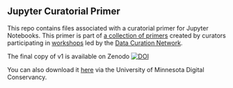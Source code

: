 ##  Jupyter Curatorial Primer

This repo contains files associated with a curatorial primer for Jupyter Notebooks. This primer is part of [a collection of primers](https://conservancy.umn.edu/handle/11299/202810) created by curators participating in [workshops](https://sites.psu.edu/dcnworkshops/) led by the [Data Curation Network](https://datacurationnetwork.org/). 

The final copy of v1 is available on Zenodo 
[![DOI](https://zenodo.org/badge/DOI/10.5281/zenodo.2591580.svg)](https://doi.org/10.5281/zenodo.2591580)

You can also download it [here](http://hdl.handle.net/11299/202815) via the University of Minnesota Digital Conservancy.

